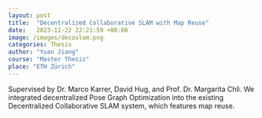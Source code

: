 ```yaml
---
layout: post
title:  "Decentralized Collaborative SLAM with Map Reuse"
date:   2023-11-22 22:21:59 +00:00
image: /images/decoslam.png
categories: Thesis
author: "Yuan Jiang"
course: "Master Thesis"
place: "ETH Zürich"
---
```

Supervised by Dr. Marco Karrer, David Hug, and Prof. Dr. Margarita Chli. We integrated decentralized Pose Graph Optimization into the existing Decentralized Collaborative SLAM system, which features map reuse.